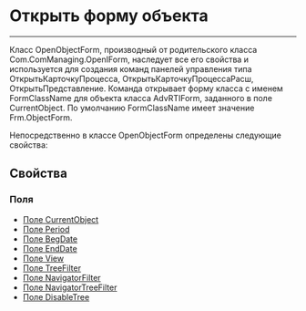 ﻿---
Link: CMP.ComManaging.OpenObjectForm
---

<!--- Навигация
[Имя проекта](#)
-->

# Открыть форму объекта
---
Класс OpenObjectForm, производный от родительского класса Com.ComManaging.OpenIForm, наследует все
его свойства и используется для создания команд панелей управления типа ОткрытьКарточкуПроцесса, ОткрытьКарточкуПроцессаРасш, ОткрытьПредставление.
Команда открывает форму класса с именем FormClassName для объекта класса AdvRTIForm, заданного в поле CurrentObject. По умолчанию FormClassName имеет значение Frm.ObjectForm.

Непосредственно в классе OpenObjectForm определены следующие свойства:



<!---
## Примеры
-->

## Свойства

<!--
### Типы
* [Тип 1](#)
-->

### Поля
* [Поле CurrentObject](topic:.Custom.CMPClasses.ComManaging.OpenObjectForm.CurrentObject)
* [Поле Period](topic:.Custom.CMPClasses.ComManaging.OpenObjectForm.Period)
* [Поле BegDate](topic:.Custom.CMPClasses.ComManaging.OpenObjectForm.BegDate)
* [Поле EndDate](topic:.Custom.CMPClasses.ComManaging.OpenObjectForm.EndDate)
* [Поле View](topic:.Custom.CMPClasses.ComManaging.OpenObjectForm.View)
* [Поле TreeFilter](topic:.Custom.CMPClasses.ComManaging.OpenObjectForm.TreeFilter)
* [Поле NavigatorFilter](topic:.Custom.CMPClasses.ComManaging.OpenObjectForm.NavigatorFilter)
* [Поле NavigatorTreeFilter](topic:.Custom.CMPClasses.ComManaging.OpenObjectForm.NavigatorTreeFilter)
* [Поле DisableTree](topic:.Custom.CMPClasses.ComManaging.OpenObjectForm.DisableTree)
